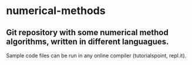 # numerical-methods
## Git repository with some numerical method algorithms, written in different languagues.
Sample code files can be run in any online compiler (tutorialspoint, repl.it).
